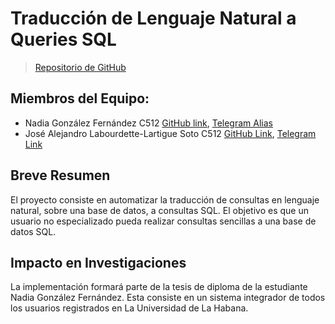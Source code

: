 # Traducción de Lenguaje Natural a Queries SQL

> [Repositorio de GitHub](https://github.com/nala7/nl_query_machine_translation.git)

## Miembros del Equipo:
- Nadia González Fernández C512 [GitHub link](https://github.com/nala7), [Telegram Alias](https://t.me/NadiaGlez)
- José Alejandro Labourdette-Lartigue Soto C512 [GitHub Link](https://github.com/alejandrolabourdette), [Telegram Link](https://t.me/ALabourdette)

## Breve Resumen

El proyecto consiste en automatizar la traducción de consultas en lenguaje natural, sobre una base de datos, a consultas SQL. El objetivo es que un usuario no especializado pueda realizar consultas sencillas a una base de datos SQL.

## Impacto en Investigaciones

La implementación formará parte de la tesis de diploma de la estudiante Nadia González Fernández. Esta consiste en un sistema integrador de todos los usuarios registrados en La Universidad de La Habana.
